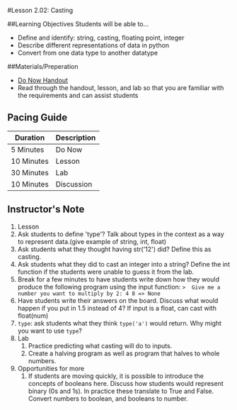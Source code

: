 #Lesson 2.02: Casting

##Learning Objectives
Students will be able to... 
* Define and identify: string, casting, floating point, integer
* Describe different representations of data in python 
* Convert from one data type to another datatype

##Materials/Preperation
* [Do Now Handout]
* Read through the handout, lesson, and lab so that you are familiar with the requirements and can assist students

## Pacing Guide
| Duration   | Description |
| ---------- | ----------- |
| 5 Minutes  | Do Now      |
| 10 Minutes | Lesson      |
| 30 Minutes | Lab         |
| 10 Minutes | Discussion  |

## Instructor's Note
1. Lesson
  1. Ask students to define 'type'? Talk about types in the context as a way to represent data.(give example of string, int, float) 
  2. Ask students what they thought having str('12') did? Define this as casting. 
  3. Ask students what they did to cast an integer into a string? Define the int function if the students were unable to guess it from the lab.
  4. Break for a few minutes to have students write down how they would produce the following program using the input function:
    ```
    > 
    Give me a number you want to multiply by 2: 4
    8
    => None
    ```
  5. Have students write their answers on the board. Discuss what would happen if you put in 1.5 instead of 4? If input is a float, can cast with float(num)
  6. `type`: ask students what they think `type('a')` would return.  Why might you want to use `type`?
2. Lab
    1. Practice predicting what casting will do to inputs. 
    2. Create a halving program as well as program that halves to whole numbers. 
3. Opportunities for more
    1. If students are moving quickly, it is possible to introduce the concepts of booleans here. Discuss how students would represent binary (0s and 1s). In practice these translate to True and False. Convert numbers to boolean, and booleans to number.
  

[Do Now Handout]:https://teals-introcs.gitbooks.io/2nd-semester-introduction-to-computer-science-pri/content/do_now_202.html
